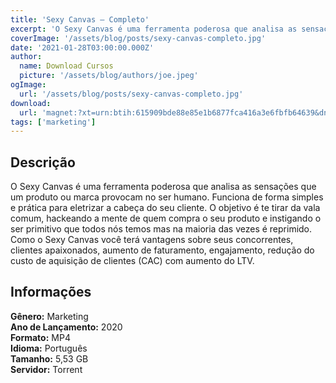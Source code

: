 ```yaml
---
title: 'Sexy Canvas – Completo'
excerpt: 'O Sexy Canvas é uma ferramenta poderosa que analisa as sensações que um produto ou marca provocam no ser humano. Funciona de forma simples e prática para eletrizar a cabeça do seu cliente. O objetivo é te tirar da vala comum, hackeando a mente de quem compra o seu produto e instigando o ser primi'
coverImage: '/assets/blog/posts/sexy-canvas-completo.jpg'
date: '2021-01-28T03:00:00.000Z'
author:
  name: Download Cursos
  picture: '/assets/blog/authors/joe.jpeg'
ogImage:
  url: '/assets/blog/posts/sexy-canvas-completo.jpg'
download:
  url: 'magnet:?xt=urn:btih:615909bde88e85e1b6877fca416a3e6fbfb64639&dn=Sexy%20Canvas&tr=udp%3a%2f%2ftracker.openbittorrent.com%3a1337%2fannounce&tr=udp%3a%2f%2ftracker.opentrackr.org%3a1337%2fannounce'
tags: ['marketing']
---
```

<h2>Descrição</h2>
<p>O Sexy Canvas é uma ferramenta poderosa que analisa as sensações que um produto ou marca provocam no ser humano. Funciona de forma simples e prática para eletrizar a cabeça do seu cliente. O objetivo é te tirar da vala comum, hackeando a mente de quem compra o seu produto e instigando o ser primitivo que todos nós temos mas na maioria das vezes é reprimido. Como o Sexy Canvas você terá vantagens sobre seus concorrentes, clientes apaixonados, aumento de faturamento, engajamento, redução do custo de aquisição de clientes (CAC) com aumento do LTV.</p><h2>Informações</h2><p><strong>Gênero:</strong> Marketing<br/> <strong>Ano de Lançamento:</strong> 2020<br/> <strong>Formato:</strong> MP4<br/> <strong>Idioma:</strong> Português<br/> <strong>Tamanho:</strong> 5,53 GB<br/> <strong>Servidor:</strong> Torrent</p>